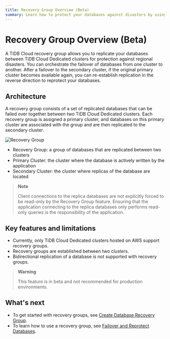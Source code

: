 ```yaml
---
title: Recovery Group Overview (Beta)
summary: Learn how to protect your databases against disasters by using TiDB Cloud recovery groups.
---
```


# Recovery Group Overview (Beta)

A TiDB Cloud recovery group allows you to replicate your databases between TiDB Cloud Dedicated clusters for protection against regional disasters. You can orchestrate the failover of databases from one cluster to another. After a failover to the secondary cluster, if the original primary cluster becomes available again, you can re-establish replication in the reverse direction to reprotect your databases.

## Architecture

A recovery group consists of a set of replicated databases that can be failed over together between two TiDB Cloud Dedicated clusters. Each recovery group is assigned a primary cluster, and databases on this primary cluster are associated with the group and are then replicated to the secondary cluster.

![Recovery Group](https://docs-download.pingcap.com/media/images/docs/tidb-cloud/recovery-group/recovery-group-overview.png)

- Recovery Group: a group of databases that are replicated between two clusters
- Primary Cluster: the cluster where the database is actively written by the application
- Secondary Cluster: the cluster where replicas of the database are located

> **Note**
>
> Client connections to the replica databases are not explicitly forced to be read-only by the Recovery Group feature. Ensuring that the application connecting to the replica databases only performs read-only queries is the responsibility of the application.

## Key features and limitations

- Currently, only TiDB Cloud Dedicated clusters hosted on AWS support recovery groups.
- Recovery groups are established between two clusters.
- Bidirectional replication of a database is not supported with recovery groups.

> **Warning**
>
> This feature is in beta and not recommended for production environments.

## What's next

- To get started with recovery groups, see [Create Database Recovery Group](/tidb-cloud/recovery-group-get-started.md).
- To learn how to use a recovery group, see [Failover and Reprotect Databases](/tidb-cloud/recovery-group-failover.md).
